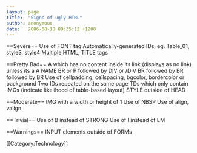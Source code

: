 ```yaml
---
layout: page
title:  "Signs of ugly HTML"
author: anonymous
date:   2006-08-18 09:35:12 +1200
---
```


==Severe==
Use of FONT tag
Automatically-generated IDs, eg. Table_01, style3, style4
Multiple HTML, TITLE tags

==Pretty Bad==
A which has no content inside its link (displays as no link) unless its a A NAME
BR or P followed by DIV or /DIV
BR followed by BR followed by BR
Use of cellpadding, cellspacing, bgcolor, bordercolor or background
Two IDs repeated on the same page
TDs which only contain IMGs (indicate likelihood of table-based layout)
STYLE outside of HEAD

==Moderate==
IMG with a width or height of 1
Use of NBSP
Use of align, valign

==Trivial==
Use of B instead of STRONG
Use of I instead of EM

==Warnings==
INPUT elements outside of FORMs

[[Category:Technology]]